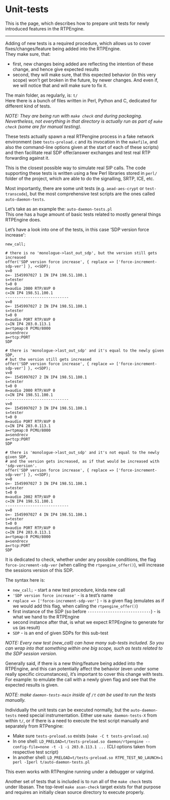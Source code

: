 Unit-tests
==========

This is the page, which describes how to prepare unit tests for newly introduced features in the RTPEngine.

---

Adding of new tests is a required procedure, which allows us to cover fixes/changes/feature being added into the RTPEngine.\
They make sure, that:
* first, new changes being added are reflecting the intention of these change, and hence give expected results
* second, they will make sure, that this expected behavior (in this very scope) won’t get broken in the future, by newer changes. And even if, we will notice that and will make sure to fix it.

The main folder, as regularly, is: `t/` \
Here there is a bunch of files written in Perl, Python and C, dedicated for different kind of tests.

_NOTE: They are being run with `make check` and during packaging._
_Nevertheless, not everything in that directory is actually run as part of `make check` (some are for manual testing)._

These tests actually spawn a real RTPengine process in a fake network environment (see `tests-preload.c` and its invocation in the `makefile`, and also the command-line options given at the start of each of these scripts) and then facilitate real SDP offer/answer exchanges and test real RTP forwarding against it.

This is the closest possible way to simulate real SIP calls. The code supporting these tests is written using a few Perl libraries stored in `perl/` folder of the project, which are able to do the signalling, SRTP, ICE, etc.

Most importantly, there are some unit tests (e.g. `aead-aes-crypt` or `test-transcode`), but the most comprehensive test scripts are the ones called `auto-daemon-tests`.

Let’s take as an example the: `auto-daemon-tests.pl` \
This one has a huge amount of basic tests related to mostly general things RTPEngine does.

Let’s have a look into one of the tests, in this case ‘SDP version force increase':

```
new_call;

# there is no 'monologue->last_out_sdp', but the version still gets increased
offer('SDP version force increase', { replace => ['force-increment-sdp-ver'] }, <<SDP);
v=0
o=- 1545997027 1 IN IP4 198.51.100.1
s=tester
t=0 0
m=audio 2000 RTP/AVP 0
c=IN IP4 198.51.100.1
----------------------------
v=0
o=- 1545997027 2 IN IP4 198.51.100.1
s=tester
t=0 0
m=audio PORT RTP/AVP 0
c=IN IP4 203.0.113.1
a=rtpmap:0 PCMU/8000
a=sendrecv
a=rtcp:PORT
SDP

# there is 'monologue->last_out_sdp' and it's equal to the newly given SDP,
# but the version still gets increased
offer('SDP version force increase', { replace => ['force-increment-sdp-ver'] }, <<SDP);
v=0
o=- 1545997027 2 IN IP4 198.51.100.1
s=tester
t=0 0
m=audio 2000 RTP/AVP 0
c=IN IP4 198.51.100.1
----------------------------
v=0
o=- 1545997027 3 IN IP4 198.51.100.1
s=tester
t=0 0
m=audio PORT RTP/AVP 0
c=IN IP4 203.0.113.1
a=rtpmap:0 PCMU/8000
a=sendrecv
a=rtcp:PORT
SDP

# there is 'monologue->last_out_sdp' and it's not equal to the newly given SDP,
# and the version gets increased, as if that would be increased with 'sdp-version'.
offer('SDP version force increase', { replace => ['force-increment-sdp-ver'] }, <<SDP);
v=0
o=- 1545997027 3 IN IP4 198.51.100.1
s=tester
t=0 0
m=audio 2002 RTP/AVP 0
c=IN IP4 198.51.100.1
----------------------------
v=0
o=- 1545997027 4 IN IP4 198.51.100.1
s=tester
t=0 0
m=audio PORT RTP/AVP 0
c=IN IP4 203.0.113.1
a=rtpmap:0 PCMU/8000
a=sendrecv
a=rtcp:PORT
SDP
```

It is dedicated to check, whether under any possible conditions, the flag `force-increment-sdp-ver` (when calling the `rtpengine_offer()`), will increase the sessions version of this SDP.

The syntax here is:
* `new_call;` - start a new test procedure, kinda new call
* `'SDP version force increase'` - is a test’s name
* `replace => ['force-increment-sdp-ver']` - is a given flag (emulates as if we would add this flag, when calling the `rtpengine_offer()`)
* first instance of the SDP (so before `----------------------------`) - is what we hand to the RTPEngine
* second instance after that, is what we expect RTPEngine to generate for us (as result)
* `SDP` - is an end of given SDPs for this sub-test

_NOTE: Every new test (new_call) can have many sub-tests included. So you can wrap into that something within one big scope, such as tests related to the SDP session version._

Generally said, if there is a new thing/feature being added into the RTPEngine, and this can potentially  affect the behavior (even under some really specific circumstances), it’s important to cover this change with tests. For example: to emulate the call with a newly given flag and see that the expected results is given.

_NOTE: make `daemon-tests-main` inside of `/t` can be used to run the tests manually._

Individually the unit tests can be executed normally, but the `auto-daemon-tests` need special instrumentation. Either use `make daemon-tests-X` from within `t/`, or if there is a need to execute the test script manually and separately from RTPengine:
* Make sure `tests-preload.so` exists (`make -C t tests-preload.so`)
* In one shell: `LD_PRELOAD=t/tests-preload.so daemon/rtpengine --config-file=none -t -1 -i 203.0.113.1 ...` (CLI options taken from respective test script)
* In another shell: `LD_PRELOAD=t/tests-preload.so RTPE_TEST_NO_LAUNCH=1 perl -Iperl t/auto-daemon-tests.pl`

This even works with RTPengine running under a debugger or valgrind.

Another set of tests that is included is to run all of the `make check` tests under libasan. The top-level `make asan-check` target exists for that purpose and requires an initially clean source directory to execute properly.